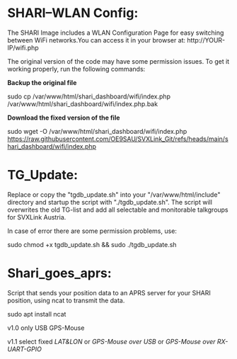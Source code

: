 # SHARI–WLAN Config:

The SHARI Image includes a WLAN Configuration Page for easy switching between WiFi networks.You can access it in your browser at: http://YOUR-IP/wifi.php

The original version of the code may have some permission issues. To get it working properly, run the following commands:

**Backup the original file**

sudo cp /var/www/html/shari_dashboard/wifi/index.php /var/www/html/shari_dashboard/wifi/index.php.bak

**Download the fixed version of the file**

sudo wget -O /var/www/html/shari_dashboard/wifi/index.php https://raw.githubusercontent.com/OE9SAU/SVXLink_Git/refs/heads/main/shari_dashboard/wifi/index.php


# TG_Update:

Replace or copy the "tgdb_update.sh" into your "/var/www/html/include" directory and startup the script with "./tgdb_update.sh".
The script will overwrites the old TG-list and add all selectable and monitorable talkgroups for SVXLink Austria.


In case of error there are some permission problems, use:

sudo chmod +x tgdb_update.sh && sudo ./tgdb_update.sh


# Shari_goes_aprs:

Script that sends your position data to an APRS server for your SHARI position, using ncat to transmit the data.

sudo apt install ncat

v1.0 only USB GPS-Mouse

v1.1 select fixed *LAT&LON* or *GPS-Mouse over USB* or *GPS-Mouse over RX-UART-GPIO*
